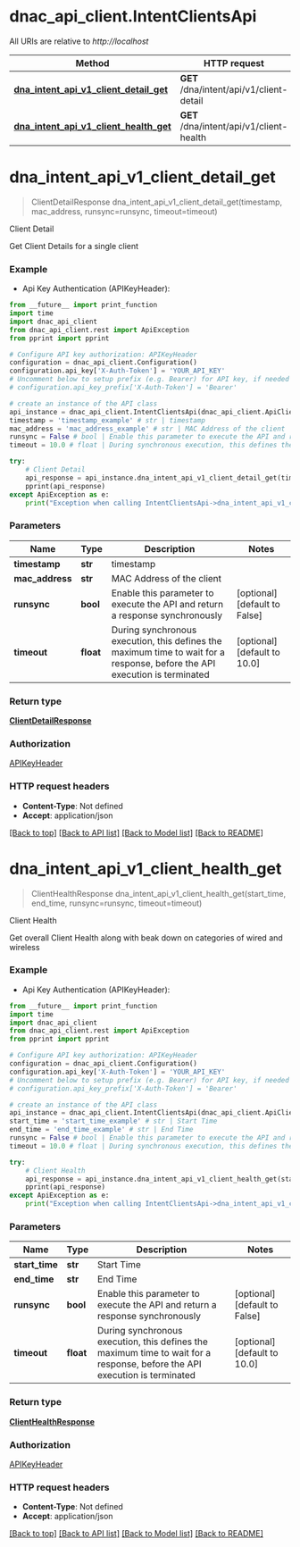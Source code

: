 # dnac_api_client.IntentClientsApi

All URIs are relative to *http://localhost*

Method | HTTP request | Description
------------- | ------------- | -------------
[**dna_intent_api_v1_client_detail_get**](IntentClientsApi.md#dna_intent_api_v1_client_detail_get) | **GET** /dna/intent/api/v1/client-detail | Client Detail
[**dna_intent_api_v1_client_health_get**](IntentClientsApi.md#dna_intent_api_v1_client_health_get) | **GET** /dna/intent/api/v1/client-health | Client Health


# **dna_intent_api_v1_client_detail_get**
> ClientDetailResponse dna_intent_api_v1_client_detail_get(timestamp, mac_address, runsync=runsync, timeout=timeout)

Client Detail

Get Client Details for a single client

### Example

* Api Key Authentication (APIKeyHeader): 
```python
from __future__ import print_function
import time
import dnac_api_client
from dnac_api_client.rest import ApiException
from pprint import pprint

# Configure API key authorization: APIKeyHeader
configuration = dnac_api_client.Configuration()
configuration.api_key['X-Auth-Token'] = 'YOUR_API_KEY'
# Uncomment below to setup prefix (e.g. Bearer) for API key, if needed
# configuration.api_key_prefix['X-Auth-Token'] = 'Bearer'

# create an instance of the API class
api_instance = dnac_api_client.IntentClientsApi(dnac_api_client.ApiClient(configuration))
timestamp = 'timestamp_example' # str | timestamp
mac_address = 'mac_address_example' # str | MAC Address of the client
runsync = False # bool | Enable this parameter to execute the API and return a response synchronously (optional) (default to False)
timeout = 10.0 # float | During synchronous execution, this defines the maximum time to wait for a response, before the API execution is terminated (optional) (default to 10.0)

try:
    # Client Detail
    api_response = api_instance.dna_intent_api_v1_client_detail_get(timestamp, mac_address, runsync=runsync, timeout=timeout)
    pprint(api_response)
except ApiException as e:
    print("Exception when calling IntentClientsApi->dna_intent_api_v1_client_detail_get: %s\n" % e)
```

### Parameters

Name | Type | Description  | Notes
------------- | ------------- | ------------- | -------------
 **timestamp** | **str**| timestamp | 
 **mac_address** | **str**| MAC Address of the client | 
 **runsync** | **bool**| Enable this parameter to execute the API and return a response synchronously | [optional] [default to False]
 **timeout** | **float**| During synchronous execution, this defines the maximum time to wait for a response, before the API execution is terminated | [optional] [default to 10.0]

### Return type

[**ClientDetailResponse**](ClientDetailResponse.md)

### Authorization

[APIKeyHeader](../README.md#APIKeyHeader)

### HTTP request headers

 - **Content-Type**: Not defined
 - **Accept**: application/json

[[Back to top]](#) [[Back to API list]](../README.md#documentation-for-api-endpoints) [[Back to Model list]](../README.md#documentation-for-models) [[Back to README]](../README.md)

# **dna_intent_api_v1_client_health_get**
> ClientHealthResponse dna_intent_api_v1_client_health_get(start_time, end_time, runsync=runsync, timeout=timeout)

Client Health

Get overall Client Health along with beak down on categories of wired and wireless

### Example

* Api Key Authentication (APIKeyHeader): 
```python
from __future__ import print_function
import time
import dnac_api_client
from dnac_api_client.rest import ApiException
from pprint import pprint

# Configure API key authorization: APIKeyHeader
configuration = dnac_api_client.Configuration()
configuration.api_key['X-Auth-Token'] = 'YOUR_API_KEY'
# Uncomment below to setup prefix (e.g. Bearer) for API key, if needed
# configuration.api_key_prefix['X-Auth-Token'] = 'Bearer'

# create an instance of the API class
api_instance = dnac_api_client.IntentClientsApi(dnac_api_client.ApiClient(configuration))
start_time = 'start_time_example' # str | Start Time
end_time = 'end_time_example' # str | End Time
runsync = False # bool | Enable this parameter to execute the API and return a response synchronously (optional) (default to False)
timeout = 10.0 # float | During synchronous execution, this defines the maximum time to wait for a response, before the API execution is terminated (optional) (default to 10.0)

try:
    # Client Health
    api_response = api_instance.dna_intent_api_v1_client_health_get(start_time, end_time, runsync=runsync, timeout=timeout)
    pprint(api_response)
except ApiException as e:
    print("Exception when calling IntentClientsApi->dna_intent_api_v1_client_health_get: %s\n" % e)
```

### Parameters

Name | Type | Description  | Notes
------------- | ------------- | ------------- | -------------
 **start_time** | **str**| Start Time | 
 **end_time** | **str**| End Time | 
 **runsync** | **bool**| Enable this parameter to execute the API and return a response synchronously | [optional] [default to False]
 **timeout** | **float**| During synchronous execution, this defines the maximum time to wait for a response, before the API execution is terminated | [optional] [default to 10.0]

### Return type

[**ClientHealthResponse**](ClientHealthResponse.md)

### Authorization

[APIKeyHeader](../README.md#APIKeyHeader)

### HTTP request headers

 - **Content-Type**: Not defined
 - **Accept**: application/json

[[Back to top]](#) [[Back to API list]](../README.md#documentation-for-api-endpoints) [[Back to Model list]](../README.md#documentation-for-models) [[Back to README]](../README.md)

